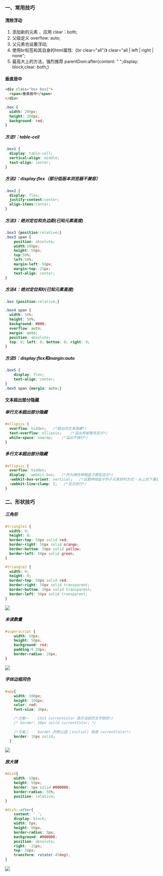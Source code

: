 ### 一、常用技巧

#### 清除浮动
1. 添加新的元素 、应用 clear：both; 
2. 父级定义 overflow: auto;
3. 父元素也设置浮动;
4. 使用br标签和其自身的html属性:《br clear="all"/》 clear="all | left | right | none";
5. 最高大上的方法，强烈推荐 parentDom:after{content: " ";display: block;clear: both;}


#### 垂直居中

``` html
<div class="box box1">
  <span>垂直居中</span>
</div>
```
``` css
.box {
  width: 200px;
  height: 200px;
  background: red;
} 
```

##### 方法1：table-cell

<!-- more -->

``` css 
.box1 {
  display: table-cell;
  vertical-align: middle;
  text-align: center;
}
```
##### 方法2：display:flex（部分低版本浏览器不兼容）

``` css
.box2 {
  display: flex;
  justify-content:center;
  align-items:Center;
}
```

##### 方法3：绝对定位和负边距(已知元素高度)
``` css
.box3 {position:relative;}
.box3 span {
    position: absolute;
    width:100px;
    height: 50px;
    top:50%;
    left:50%;
    margin-left:-50px;
    margin-top:-25px;
    text-align: center;
}
```

##### 方法4：绝对定位和0(已知元素高度)
``` css
.box {position:relative;}

.box4 span {
  width: 50%; 
  height: 50%; 
  background: #000;
  overflow: auto; 
  margin: auto; 
  position: absolute; 
  top: 0; left: 0; bottom: 0; right: 0; 
}
```

##### 方法5：display:flex和margin:auto
``` css
.box5 {
    display: flex;
    text-align: center;
}
.box5 span {margin: auto;}
```

#### 文本超出部分隐藏

##### 单行文本超出部分隐藏
``` css
#ellipsis {
  overflow: hidden;   /*超出的文本隐藏*/
  text-overflow: ellipsis;    /*溢出用省略号显示*/
  white-space: nowrap;    /*溢出不换行*/
}
```

##### 多行文本超出部分隐藏
``` css
#ellipsis {
  overflow: hidden; 
  display: -webkit-box;   /*作为弹性伸缩盒子模型显示*/
  -webkit-box-orient: vertical;   /*设置伸缩盒子的子元素排列方式--从上到下垂直排列*/
  -webkit-line-clamp: 2;   /*显示的行*/
}
```

### 二、形状技巧

##### 三角形

``` css
#triangle1 {
  width: 0;
  height: 0;
  border-top: 50px solid red;
  border-right: 50px solid orange;
  border-bottom: 50px solid yellow;
  border-left: 50px solid green;
}

#triangle2 {
  width: 0;
  height: 0;
  border-top: 50px solid red;
  border-right: 50px solid transparent;
  border-bottom: 50px solid transparent;
  border-left: 50px solid transparent;
}
```
![](https://www.cwsoy.com/essay/201810171448_18.png)

##### 未读数量
``` css
#superscript {
    width: 50px;
    height: 50px;
    background: red;
    padding:0 20px;
    border-radius: 20px;
}
```
![](https://www.cwsoy.com/essay/201810171448_144.png)

##### 字体边框同色
``` css
#app{
    width: 100px;
    height: 100px;
    color: red;
    font-size: 30px;

    /*方案一    CSS3 currentColor 表示当前的文字颜色*/
    /* border: 10px solid currentColor; */
    
    /*方案二    border 的默认值 (initial) 就是 currentColor*/
    border: 10px solid;
  }
```
![](https://www.cwsoy.com/essay/201810171448_736.png)

##### 放大镜
``` css
#div5{
    width: 50px;
    height: 50px;
    border: 5px solid #000000;
    border-radius: 50%;
    position: relative;
}

#div5::after{
    content: ' ';
    display: block;
    width: 8px;
    height: 60px;
    border-radius: 5px;
    background: #000000;
    position: absolute;
    right: -22px;    
    top: 38px;
    transform: rotate(-45deg);
}
```
![](https://www.cwsoy.com/essay/201810171449_641.png)